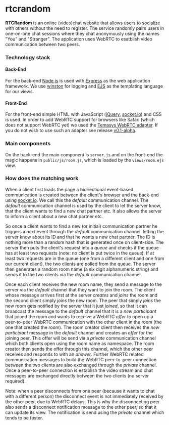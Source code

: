# rtcrandom
**RTCRandom** is an online (video)chat website that allows users to socialize with others without the need to register. The service randomly pairs users in one-on-one chat sessions where they chat anonymously using the names "You" and "Stranger". The application uses WebRTC to esatblish video communication between two peers.

### Technology stack
#### Back-End
For the back-end [Node.js](https://nodejs.org/en/) is used with [Express](https://expressjs.com) as the web application framework. We use [winston](https://github.com/winstonjs/winston) for logging and [EJS](http://www.embeddedjs.com) as the templating language for our views.

#### Front-End
For the front-end simple HTML with JavaScript ([jQuery](http://jquery.com), [socket.io](https://socket.io)) and CSS is used. In order to add WebRTC support for browsers like Safari (which does not support WebRTC yet) we used the [Temasys WebRTC adapter](https://github.com/Temasys/AdapterJS). If you do not wish to use such an adapter see release [v0.1-alpha](https://github.com/lucaslouca/rtcrandom/releases/tag/v0.1-alpha).

### Main components
On the back-end the main component is `server.js` and on the front-end the magic happens in `public/js/room.js`, which is loaded by the `views/room.ejs` view.

### How does the matching work
When a client first loads the page a bidirectional event-based communication is created between the client's browser and the back-end using [socket.io](https://socket.io). We call this the _default_ communication channel. The _default_ communication channel is used by the client to let the server know, that the client wants to find a new chat partner etc. It also allows the server to inform a client about a new chat partner etc.

So once a client wants to find a new (or initial) communication partner he triggers a _next_ event through the _default_ communication channel, letting the server know about its ID and that he wants a new chat partner. The ID is nothing more than a random hash that is generated once on client-side. The server then puts the client's request into a _queue_ and checks if the queue has at least two requests (note: no client is put twice in the queue). If at least two requests are in the queue (one from a different client and one from our current client), the two clients are polled from the queue. The server then generates a random room name (a six digit alphanumeric string) and sends it to the two clients via the _default_ communication channel.

Once each client receives the new room name, they send a message to the server via the _default_ channel that they want to join the room. The client whose message arrives first at the server _creates_ and _joins_ the room and the second client simply _joins_ the new room. The peer that simply _joins_ the new room gets notified by the server that it just _joined_, so that it can broadcast the message to the _default_ channel that it is a _new participant_ that joined the room and wants to receive a WebRTC _offer_ to open up a peer-to-peer WebRTC communication with the other client in the room (the one that created the room). The room creator client then receives the _new participant_ message in the _default_ channel and creates an _offer_ for the joining peer. This offer will be send via a _private_ communication channel which both clients open using the room name as namespace. The room creator then sends the offer through this channel, which the other peer receives and responds to with an _answer_.  Further WebRTC related communication messages to build the WebRTC peer-to-peer connection between the two clients are also exchanged through the _private_ channel. Once a peer-to-peer connection is establish the video stream and chat messages are exchanged directly between the two clients (no server required).

Note: when a peer disconnects from one peer (because it wants to chat with a different person) the disconnect event is not immediately received by the other peer, due to WebRTC delays. This is why the disconnecting peer also sends a disconnect notification message to the other peer, so that it can update its view. The notification is send using the _private_ channel which tends to be faster.
